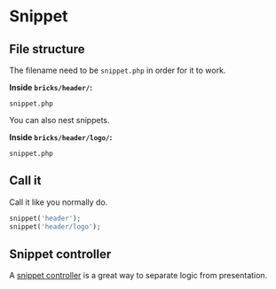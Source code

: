 # Snippet

## File structure

The filename need to be `snippet.php` in order for it to work.

**Inside `bricks/header/`:**

```text
snippet.php
```

You can also nest snippets.

**Inside `bricks/header/logo/`:**

```text
snippet.php
```

## Call it

Call it like you normally do.

```php
snippet('header');
snippet('header/logo');
```

## Snippet controller

A [snippet controller](docs/snippet-controller.md) is a great way to separate logic from presentation.